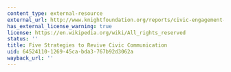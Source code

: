 ```yaml
---
content_type: external-resource
external_url: http://www.knightfoundation.org/reports/civic-engagement-and-community-information-five-st
has_external_license_warning: true
license: https://en.wikipedia.org/wiki/All_rights_reserved
status: ''
title: Five Strategies to Revive Civic Communication
uid: 64524110-1269-45ca-bda3-767b92d3062a
wayback_url: ''
---
```

